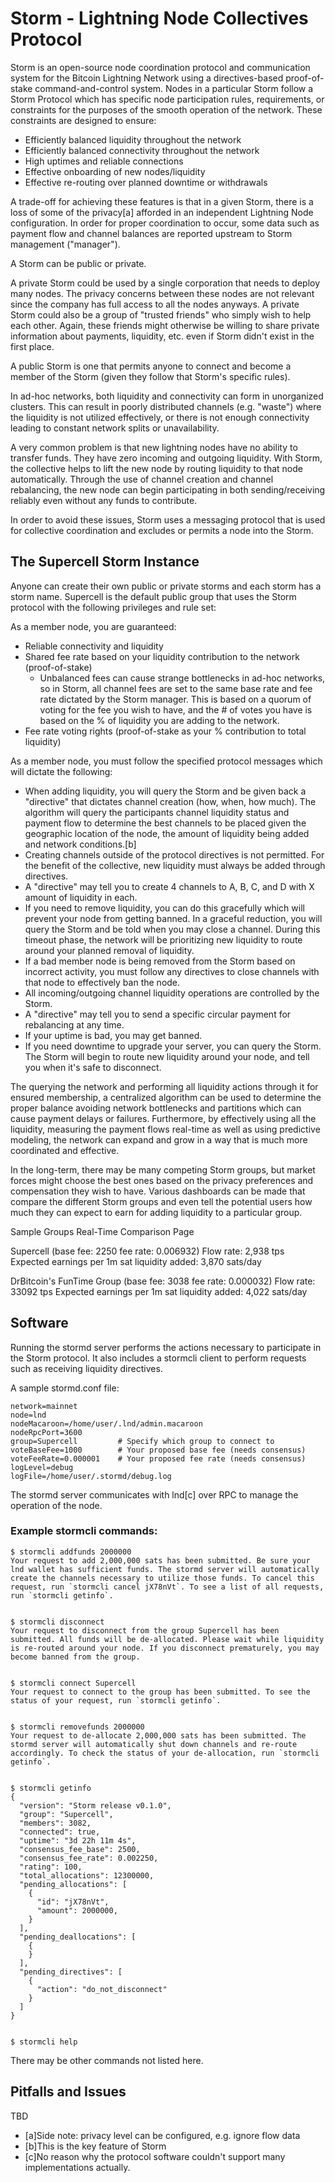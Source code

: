# Storm - Lightning Node Collectives Protocol

Storm is an open-source node coordination protocol and communication system for the Bitcoin Lightning Network using a directives-based proof-of-stake command-and-control system. Nodes in a particular Storm follow a Storm Protocol which has specific node participation rules, requirements, or constraints for the purposes of the smooth operation of the network. These constraints are designed to ensure:

* Efficiently balanced liquidity throughout the network
* Efficiently balanced connectivity throughout the network
* High uptimes and reliable connections
* Effective onboarding of new nodes/liquidity
* Effective re-routing over planned downtime or withdrawals

A trade-off for achieving these features is that in a given Storm, there is a loss of some of the privacy[a] afforded in an independent Lightning Node configuration. In order for proper coordination to occur, some data such as payment flow and channel balances are reported upstream to Storm management ("manager").

A Storm can be public or private. 

A private Storm could be used by a single corporation that needs to deploy many nodes. The privacy concerns between these nodes are not relevant since the company has full access to all the nodes anyways. A private Storm could also be a group of "trusted friends" who simply wish to help each other. Again, these friends might otherwise be willing to share private information about payments, liquidity, etc. even if Storm didn't exist in the first place. 

A public Storm is one that permits anyone to connect and become a member of the Storm (given they follow that Storm's specific rules).

In ad-hoc networks, both liquidity and connectivity can form in unorganized clusters. This can result in poorly distributed channels (e.g. "waste") where the liquidity is not utilized effectively, or there is not enough connectivity leading to constant network splits or unavailability.


A very common problem is that new lightning nodes have no ability to transfer funds. They have zero incoming and outgoing liquidity. With Storm, the collective helps to lift the new node by routing liquidity to that node automatically. Through the use of channel creation and channel rebalancing, the new node can begin participating in both sending/receiving reliably even without any funds to contribute.

In order to avoid these issues, Storm uses a messaging protocol that is used for collective coordination and excludes or permits a node into the Storm. 

## The Supercell Storm Instance

Anyone can create their own public or private storms and each storm has a storm name. Supercell is the default public group that uses the Storm protocol with the following privileges and rule set:

As a member node, you are guaranteed:

* Reliable connectivity and liquidity
* Shared fee rate based on your liquidity contribution to the network (proof-of-stake)
   * Unbalanced fees can cause strange bottlenecks in ad-hoc networks, so in Storm, all channel fees are set to the same base rate and fee rate dictated by the Storm manager. This is based on a quorum of voting for the fee you wish to have, and the # of votes you have is based on the % of liquidity you are adding to the network.
* Fee rate voting rights (proof-of-stake as your % contribution to total liquidity)

As a member node, you must follow the specified protocol messages which will dictate the following:

* When adding liquidity, you will query the Storm and be given back a "directive" that dictates channel creation (how, when, how much). The algorithm will query the participants channel liquidity status and payment flow to determine the best channels to be placed given the geographic location of the node, the amount of liquidity being added and network conditions.[b]
* Creating channels outside of the protocol directives is not permitted. For the benefit of the collective, new liquidity must always be added through directives.
* A "directive" may tell you to create 4 channels to A, B, C, and D with X amount of liquidity in each.
* If you need to remove liquidity, you can do this gracefully which will prevent your node from getting banned. In a graceful reduction, you will query the Storm and be told when you may close a channel. During this timeout phase, the network will be prioritizing new liquidity to route around your planned removal of liquidity.
* If a bad member node is being removed from the Storm based on incorrect activity, you must follow any directives to close channels with that node to effectively ban the node.
* All incoming/outgoing channel liquidity operations are controlled by the Storm.
* A "directive" may tell you to send a specific circular payment for rebalancing at any time.
* If your uptime is bad, you may get banned.
* If you need downtime to upgrade your server, you can query the Storm. The Storm will begin to route new liquidity around your node, and tell you when it's safe to disconnect.

The querying the network and performing all liquidity actions through it for ensured membership, a centralized algorithm can be used to determine the proper balance avoiding network bottlenecks and partitions which can cause payment delays or failures. Furthermore, by effectively using all the liquidity, measuring the payment flows real-time as well as using predictive modeling, the network can expand and grow in a way that is much more coordinated and effective.

In the long-term, there may be many competing Storm groups, but market forces might choose the best ones based on the privacy preferences and compensation they wish to have. Various dashboards can be made that compare the different Storm groups and even tell the potential users how much they can expect to earn for adding liquidity to a particular group.

Sample Groups Real-Time Comparison Page

Supercell (base fee: 2250 fee rate: 0.006932) Flow rate: 2,938 tps Expected earnings per 1m sat liquidity added: 3,870 sats/day

DrBitcoin's FunTime Group (base fee: 3038 fee rate: 0.000032) Flow rate: 33092 tps Expected earnings per 1m sat liquidity added: 4,022 sats/day
	
## Software

Running the stormd server performs the actions necessary to participate in the Storm protocol. It also includes a stormcli client to perform requests such as receiving liquidity directives.

A sample stormd.conf file:

```
network=mainnet
node=lnd
nodeMacaroon=/home/user/.lnd/admin.macaroon
nodeRpcPort=3600
group=Supercell         # Specify which group to connect to
voteBaseFee=1000        # Your proposed base fee (needs consensus)
voteFeeRate=0.000001    # Your proposed fee rate (needs consensus)
logLevel=debug
logFile=/home/user/.stormd/debug.log
```	

The stormd server communicates with lnd[c] over RPC to manage the operation of the node.

### Example stormcli commands:

```
$ stormcli addfunds 2000000
Your request to add 2,000,000 sats has been submitted. Be sure your lnd wallet has sufficient funds. The stormd server will automatically create the channels necessary to utilize those funds. To cancel this request, run `stormcli cancel jX78nVt`. To see a list of all requests, run `stormcli getinfo`.


$ stormcli disconnect
Your request to disconnect from the group Supercell has been submitted. All funds will be de-allocated. Please wait while liquidity is re-routed around your node. If you disconnect prematurely, you may become banned from the group.


$ stormcli connect Supercell
Your request to connect to the group has been submitted. To see the status of your request, run `stormcli getinfo`.


$ stormcli removefunds 2000000
Your request to de-allocate 2,000,000 sats has been submitted. The stormd server will automatically shut down channels and re-route accordingly. To check the status of your de-allocation, run `stormcli getinfo`.


$ stormcli getinfo
{
  "version": "Storm release v0.1.0",
  "group": "Supercell",
  "members": 3082,
  "connected": true,
  "uptime": "3d 22h 11m 4s",
  "consensus_fee_base": 2500,
  "consensus_fee_rate": 0.002250,
  "rating": 100,
  "total_allocations": 12300000,
  "pending_allocations": [
    {
      "id": "jX78nVt",
      "amount": 2000000,
    }
  ],
  "pending_deallocations": [
    {
    }
  ],
  "pending_directives": [
    {
      "action": "do_not_disconnect"
    }
  ]
}


$ stormcli help
```

There may be other commands not listed here.

## Pitfalls and Issues

TBD

* [a]Side note: privacy level can be configured, e.g. ignore flow data
* [b]This is the key feature of Storm
* [c]No reason why the protocol software couldn't support many implementations actually.
